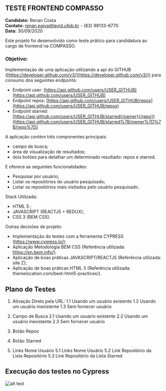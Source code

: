 


TESTE FRONTEND COMPASSO  
---------------------------------------------  
**Candidato:** Renan Costa  
**Contato:** renan.paiva@lavid.ufpb.br - (83) 99133-6770  
**Data:** 30/09/2020  
  
Este projeto foi desenvolvido como teste prático para candidatura ao  
cargo de frontend na COMPASSO.  
  
### Objetivo:  
Implementação de uma aplicação utilizando a api do GITHUB  ([https://developer.github.com/v3/](https://developer.github.com/v3/)) para consumo dos seguintes  endpoints:  
- Endpoint user: [https://api.github.com/users/USER_GITHUB](https://api.github.com/users/USER_GITHUB)  
- Endpoint repos: [https://api.github.com/users/USER_GITHUB/repos](https://api.github.com/users/USER_GITHUB/repos)  
- Endpoint starred:  [https://api.github.com/users/USER_GITHUB/starred{/owner}{/repo}](https://api.github.com/users/USER_GITHUB/starred%7B/owner%7D%7B/repo%7D)  
  
A aplicação contém três componentes principais:  
- campo de busca;  
- área de visualização de resultados;  
- dois botões para detalhar um determinado resultado: repos e starred.  
  
E oferece as seguintes funcionalidades:  
- Pesquisar por usuário;  
- Listar os repositórios do usuário pesquisado;  
- Listar os repositórios mais visitados pelo usuário pesquisado.  
  
Stack Utilizada:  
- HTML 5 ;  
- JAVASCRIPT (REACTJS + REDUX);  
- CSS 3 (BEM CSS).  
  
Outras decisões de projeto:  
- Implementação do testes com a ferramenta CYPRESS (https://www.cypress.io/);  
- Aplicação Metodologia BEM CSS (Referência utilizada: https://en.bem.info/);  
- Aplicação de boas práticas JAVASCRIPT/REACTJS (Referência utilizada: site Z);  
- Aplicação de boas práticas HTML 5 (Referência utilizada: themelocation.com/best-html5-practices/).
## Plano de Testes
1. Ativação Direto pela URL:
1.1 Usando um usuário existente
1.2 Usando um usuário inexistente
1.3 Sem fornecer usuário

2. Campo de Busca
2.1 Usando um usuário existente
2.2 Usando um usuário inexistente
2.3 Sem fornecer usuário

3. Botão Repos 

4. Botão Starred

5. Links Nome Usuário
5.1 Links Nome Usuário
5.2 Link Repositório da Lista Repositório
5.3 Link Repositório da Lista Starred

## Execução dos testes no Cypress

![alt text](https://github.com/RenanCostaSource/DesafioCompasso/blob/master/cypress.gif?raw=true)
